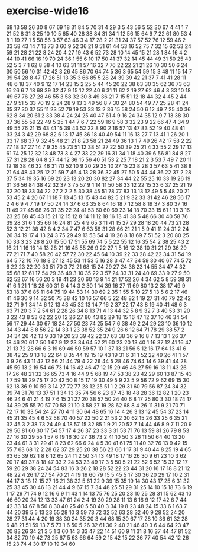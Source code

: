 # exercise-wide16
68
13
58
26
30
8
67
69
18
31
84
5
70
31
4
29
3
5
43
56
5
52
30
67
4
41
1
7
21
52
8
31
8
25
10
10
5
65
40
28
38
84
31
34
1
12
56
15
64
9
7
22
61
80
53
4
8
1
19
27
1
5
58
56
3
57
63
46
3
4
17
28
2
21
31
24
37
57
52
76
12
59
46
2
33
58
43
14
7
13
73
3
60
9
52
36
21
9
51
61
44
53
16
52
75
7
32
15
62
53
24
59
21
28
21
22
8
24
20
4
27
19
43
6
52
73
28
10
14
45
15
21
28
1
84
16
4
2
44
10
41
66
16
19
70
24
36
1
55
6
10
17
50
41
37
32
14
45
44
49
31
50
25
43
52
5
3
7
1
62
8
38
4
10
63
31
11
57
16
32
7
76
22
22
21
21
26
10
30
50
6
24
30
50
56
10
31
42
42
3
26
45
86
70
64
74
5
36
3
65
54
59
15
3
48
11
15
14
7
39
54
28
8
47
17
26
51
13
35
3
66
85
5
28
24
39
39
42
21
37
7
41
41
28
11
48
6
18
37
40
9
12
17
14
23
15
2
25
5
44
45
20
22
38
63
30
35
62
36
73
63
16
26
6
7
18
68
39
32
47
9
15
12
22
40
6
31
11
62
2
19
27
62
46
4
3
33
10
18
49
67
76
27
28
46
55
3
58
32
30
8
49
36
21
7
15
51
12
18
44
32
4
45
2
44
27
9
51
5
33
70
19
2
24
28
9
13
3
49
56
8
7
30
24
80
54
49
77
25
28
41
24
35
37
30
37
55
11
23
52
79
19
53
33
13
2
36
15
58
24
50
6
12
49
7
25
40
36
62
8
34
20
61
2
33
38
4
24
24
25
40
47
61
4
9
16
24
34
35
12
9
7
13
38
30
37
36
55
59
22
49
5
25
1
44
7
6
7
22
59
16
9
58
3
32
23
9
22
66
47
4
34
9
49
55
76
21
15
43
41
15
39
43
52
22
8
90
2
16
57
13
47
83
52
19
40
48
41
33
24
3
42
29
68
82
6
13
17
45
36
18
40
49
54
11
16
13
27
7
13
41
1
26
20
1
33
17
68
37
9
32
45
48
21
21
8
23
58
21
24
49
36
13
1
7
49
26
42
17
58
2
22
77
18
37
27
14
7
9
35
45
73
51
12
38
51
27
22
50
39
25
21
4
33
55
2
29
17
13
61
74
25
12
32
13
48
73
3
4
27
33
22
29
16
31
34
1
18
40
39
6
56
81
84
8
27
57
31
28
28
64
8
27
44
12
36
15
56
40
51
53
2
25
7
18
21
2
3
53
7
49
7
20
11
12
18
38
46
32
46
31
70
52
10
9
20
29
25
10
27
15
23
8
28
3
57
63
5
41
38
8
21
64
48
43
25
12
21
59
7
46
4
13
28
36
32
45
27
50
5
44
44
36
22
37
2
28
37
5
34
19
35
16
69
20
23
13
20
20
30
82
27
34
44
22
55
25
10
33
19
26
19
31
36
56
84
38
42
32
37
3
75
57
9
1
14
11
50
58
33
12
22
15
33
6
37
25
21
19
32
20
18
33
34
22
27
2
2
2
5
30
38
45
51
78
77
83
13
13
12
49
5
5
48
20
21
53
45
2
4
20
67
11
18
7
13
45
13
15
43
44
82
5
21
9
32
33
31
42
46
28
56
17
2
4
6
9
4
7
19
17
50
24
14
37
6
63
35
8
64
16
18
7
12
58
8
19
37
3
80
37
16
11
49
27
45
68
26
31
35
22
24
41
53
60
60
69
23
14
18
70
33
15
61
1
13
3
16
23
25
68
45
43
15
21
12
15
12
8
14
11
12
18
16
13
41
38
5
48
66
30
40
58
76
39
28
31
6
1
35
66
16
24
81
25
4
9
65
3
11
41
15
27
29
28
18
20
44
73
21
28
52
3
12
21
38
42
8
4
2
34
7
47
6
63
58
31
28
66
21
21
1
5
9
41
11
24
31
2
24
26
34
19
17
4
13
24
3
75
29
49
13
53
54
4
19
26
8
18
69
7
51
52
3
20
80
25
10
33
3
23
28
8
20
15
50
17
51
55
69
74
5
5
22
55
12
16
35
54
2
38
25
43
2
16
21
1
16
16
14
13
28
21
16
45
55
26
9
22
27
1
5
16
12
38
10
31
21
29
36
29
77
21
71
7
40
58
20
42
57
72
30
22
45
64
10
39
22
33
28
42
22
34
31
54
19
64
5
72
10
76
18
8
27
12
45
53
11
53
5
16
28
3
47
47
34
59
30
40
67
74
5
72
6
22
23
22
20
33
51
70
3
72
21
68
15
24
29
27
24
38
23
14
55
34
47
4
32
65
68
12
61
17
54
29
36
49
3
10
35
22
3
57
24
33
31
24
40
69
33
9
27
9
50
62
52
67
16
56
20
3
19
41
23
20
60
13
9
14
21
17
52
26
4
34
62
5
8
59
38
31
41
6
1
21
1
18
28
60
31
6
4
14
3
2
30
1
14
39
16
27
11
69
80
13
2
38
17
49
9
53
18
37
6
85
11
64
75
19
44
53
14
30
69
2
35
1
55
5
10
27
5
13
5
6
2
17
46
41
46
30
9
14
32
50
75
38
42
10
16
57
66
5
22
48
82
1
19
27
31
40
79
22
42
32
71
9
1
34
14
6
12
13
43
45
32
13
14
7
16
2
37
22
17
43
8
19
40
41
48
6
3
63
71
20
3
7
2
54
61
2
28
26
34
8
13
71
4
13
44
32
5
8
9
32
7
3
40
53
31
20
3
22
43
8
53
62
22
20
12
26
27
80
43
82
29
18
15
16
47
12
37
10
46
34
54
56
17
29
44
30
67
18
24
27
50
23
74
25
54
7
6
38
49
2
24
29
23
10
36
10
12
34
43
44
8
8
56
22
14
33
1
23
38
52
35
24
9
26
6
12
64
71
78
29
38
57
2
34
34
26
42
13
9
33
19
20
23
39
42
22
37
63
38
36
9
16
8
7
13
13
1
26
37
18
46
20
61
7
50
1
67
9
12
23
34
64
52
21
60
23
20
13
40
1
16
37
12
41
16
47
21
13
72
28
66
6
3
19
69
46
50
59
57
10
1
37
13
21
56
5
12
16
17
64
13
41
6
38
42
25
9
13
18
22
64
8
35
44
19
15
19
43
19
31
6
31
1
52
22
49
26
41
1
57
3
9
26
43
11
42
12
56
21
44
79
4
22
26
44
5
28
46
74
64
14
6
39
41
44
28
45
59
13
2
19
54
46
73
14
16
42
46
47
12
15
29
46
46
27
59
16
18
11
43
26
17
26
48
21
32
36
65
73
4
16
44
9
5
68
19
47
53
38
23
42
29
60
13
87
15
43
1
7
59
18
29
75
17
20
42
50
8
15
17
19
30
49
5
9
23
5
9
56
72
9
62
69
15
30
62
18
36
9
10
59
3
14
27
72
77
28
12
25
51
1
2
29
31
60
79
56
87
24
34
32
39
74
31
76
13
37
51
1
34
13
35
74
56
6
23
67
43
18
48
28
36
12
82
1
20
23
46
24
6
41
21
4
19
7
6
15
31
27
20
38
57
50
24
40
6
8
17
25
80
3
30
18
74
17
34
39
25
55
70
57
70
58
21
10
3
58
27
19
28
62
68
8
4
26
11
31
9
21
70
71
72
17
10
33
54
24
27
70
4
11
30
64
48
65
16
14
4
26
3
13
12
45
54
37
23
14
45
21
35
45
4
6
52
58
70
40
57
22
50
2
21
53
2
30
62
15
26
33
25
6
35
21
32
45
3
2
38
73
24
49
4
18
57
15
32
85
1
9
21
20
52
7
14
44
46
8
9
7
11
20
9
29
56
81
60
30
17
54
57
17
4
26
37
23
33
3
31
53
71
76
13
59
81
26
79
8
53
27
16
30
29
55
1
57
6
19
16
30
27
36
73
2
41
10
50
3
26
11
50
64
40
13
20
23
44
61
3
31
29
41
8
23
62
66
6
24
4
5
30
41
61
75
11
40
32
76
13
9
42
15
55
7
63
68
12
2
28
62
37
29
25
20
38
56
23
66
1
17
31
9
40
44
8
25
19
4
65
63
65
39
62
1
8
6
12
65
24
11
2
50
34
13
49
18
17
16
26
30
9
61
23
10
3
62
20
17
49
37
8
18
47
33
2
24
53
23
49
17
3
5
50
5
21
22
52
6
52
15
32
12
17
59
20
29
38
24
24
54
83
16
3
26
2
18
28
52
22
23
44
31
20
16
17
18
8
21
12
48
22
4
26
17
27
54
70
21
4
19
19
60
79
15
5
45
5
17
30
36
20
29
17
10
2
31
44
17
3
18
12
15
27
16
21
38
32
5
61
22
9
39
15
35
19
14
30
43
17
25
6
31
32
25
33
45
30
46
13
21
44
4
9
67
15
7
34
48
25
51
29
31
25
14
10
15
18
73
6
19
1
17
29
71
74
9
12
16
6
9
11
43
1
14
13
75
76
25
20
23
10
25
28
31
15
62
43
10
46
60
20
24
12
13
33
47
61
24
2
4
19
30
29
28
11
13
6
16
9
12
17
42
6
7
44
42
33
14
67
8
56
8
30
40
25
40
5
50
40
3
34
19
8
23
48
24
15
33
6
1
63
7
44
20
39
5
5
13
23
55
28
10
3
59
73
72
32
52
63
28
32
40
9
28
52
24
20
28
27
31
44
4
20
19
38
30
24
35
20
3
44
68
15
30
67
17
28
10
36
61
32
28
6
48
21
51
59
13
7
5
73
1
6
50
5
26
32
61
36
2
40
21
46
40
3
6
44
64
23
47
20
83
26
34
21
3
5
1
3
60
14
3
33
47
22
14
51
60
9
11
31
8
16
37
44
47
81
52
34
82
70
19
42
73
25
67
5
63
66
64
59
2
15
42
15
22
36
77
40
54
42
12
26
15
23
74
4
30
17
10
19
34
60

